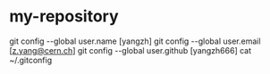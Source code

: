 # my-repository
git config --global user.name [yangzh]
git config --global user.email [z.yang@cern.ch]
git config --global user.github [yangzh666]
cat ~/.gitconfig
